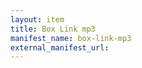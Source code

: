 ```yaml
---
layout: item
title: Box Link mp3
manifest_name: box-link-mp3
external_manifest_url: 
---
```

<!-- Add an essay or interpretive material below this line,
using HTML or markdown.  Do not modify this file above this line -->
